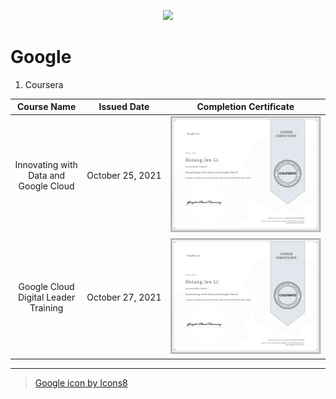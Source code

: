 <p align='center'>
  <img src="https://img.icons8.com/fluency/128/000000/google-logo.png"/>
</p>

# Google
1. Coursera

|Course Name|Issued Date|Completion Certificate|
|:--------:|:----------:|:--------------------:|
|Innovating with Data and Google Cloud|October&nbsp;25,&nbsp;2021|<a href="https://www.coursera.org/account/accomplishments/verify/XK5KVLK65E8B"><img src="./Images/Coursera_Google_Innovating with Data and Google Cloud.png"/></a>|
|Google Cloud Digital Leader Training|October&nbsp;27,&nbsp;2021|<a href="https://www.coursera.org/account/accomplishments/professional-cert/NCRX5RKMRDBK"><img src="./Images/Coursera_Google_Innovating with Data and Google Cloud.png"/></a>|


---
> <a href="https://icons8.com/icon/V5cGWnc9R4xj/google">Google icon by Icons8</a>